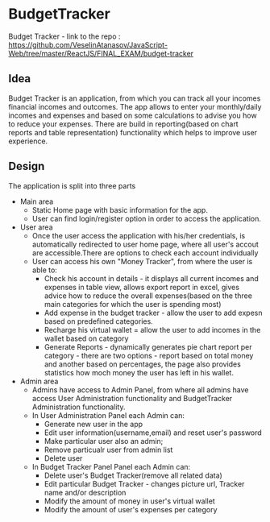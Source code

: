# BudgetTracker
 Budget Tracker  - link to the repo :  https://github.com/VeselinAtanasov/JavaScript-Web/tree/master/ReactJS/FINAL_EXAM/budget-tracker
## Idea
 Budget Tracker is an application, from which you can track all your incomes financial incomes and outcomes.
 The app allows to enter your monthly/daily incomes and expenses and based on some calculations to advise you how to reduce your expenses.
 There are build in reporting(based on chart reports and table representation) functionality which helps to improve user experience. 
## Design
The application is split into three parts
* Main area
    * Static Home page with basic information for the app.
    * User can find login/register option in order to access the application.
* User area
    * Once the user access the application with his/her credentials, is automatically redirected to user home page, where all user's accout are accessible.There are options to check each account individually 
    * User can access his own "Money Tracker", from where the user is able to:
		* Check his account in details - it displays all current incomes and expenses in table view, allows export report in excel, gives advice how to reduce the overall expenses(based on the three main categories for which the user is spending most)
		* Add expense in the budget tracker - allow the user to add expesn based on predefined categories.
		* Recharge his virtual wallet = allow the user to add incomes in the wallet based on category
		* Generate Reports - dynamically generates pie chart report per category - there are two options - report based on total money and another based on percentages, the page also provides statistics how moch money the user has left in his wallet.
* Admin area
    * Admins have access to Admin Panel, from where all admins have access User Administration functionality and BudgetTracker Administration functionality.
    * In User Administration Panel each Admin can:
		* Generate new user in the app
		* Edit user information(username,email) and reset user's password
		* Make particular user also an admin;
		* Remove particualr user from admin list
		* Delete user
    * In Budget Tracker Panel Panel each Admin can:
		* Delete user's Budget Tracker(remove all related data)
		* Edit particular Budget Tracker - changes picture url, Tracker name and/or description
		* Modify the amount of money in user's virtual wallet
		* Modify the amount of user's expenses per category 
